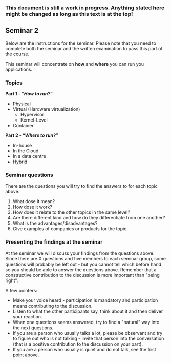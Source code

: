 ### This document is still a work in progress. Anything stated here might be changed as long as this text is at the top!

## Seminar 2
Below are the instructions for the seminar. Please note that you need to complete both the seminar and the written examination to pass this part of the course.

This seminar will concentrate on **how** and **where** you can run you applications.

### Topics
**Part 1 - “*How to run?*”**
* Physical
* Virtual (Hardware virtualization)
  * Hypervisor
  * Kernel-Level
* Container

**Part 2 - “*Where to run?*”**
  * In-house
  * In the Cloud
  * In a data centre
  * Hybrid

### Seminar questions
There are the questions you will try to find the answers to for each topic above.

1. What dose it mean?
2. How dose it work?
3. How does it relate to the other topics in the same level?
4. Are there different kind and how do they differentiate from one another?
5. What is the advantages/disadvantages?
6. Give examples of companies or products for the topic.


### Presenting the findings at the seminar

At the seminar we will discuss your findings from the questions above. Since there are X questions and five members to each seminar group, some questions will probably be left out - but you cannot tell which before hand so you should be able to answer the questions above. Remember that a constructive contribution to the discussion is more important than "being right".

A few pointers:

* Make your voice heard - participation is mandatory and participation means contributing to the discussion.
* Listen to what the other participants say, think about it and then deliver your reaction.
* When one questions seems answered, try to find a "natural" way into the next questions.
* If you are a person who usually talks a lot, please be observant and try to figure out who is not talking - invite that person into the conversation (that is a positive contribution to the discussion on your part).
* If you are a person who usually is quiet and do not talk, see the first point above.
